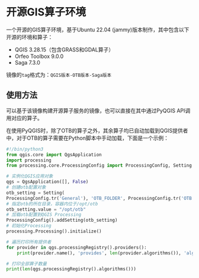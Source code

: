 # 开源GIS算子环境

一个开源的GIS算子环境，基于Ubuntu 22.04 (jammy)版本制作，其中包含以下开源的环境和算子：

- QGIS 3.28.15（包含GRASS和GDAL算子）
- Orfeo Toolbox 9.0.0
- Saga 7.3.0

镜像的`tag`格式为：`QGIS版本-OTB版本-Saga版本`

## 使用方法

可以基于该镜像构建开源算子服务的镜像，也可以直接在其中通过PyQGIS API调用对应的算子。

在使用PyQGIS时，除了OTB的算子之外，其余算子均已自动加载到QGIS提供者中，对于OTB的算子需要在Python脚本中手动加载，下面是一个示例：

```python
#!/bin/python3
from qgis.core import QgsApplication
import processing
from processing.core.ProcessingConfig import ProcessingConfig, Setting

# 实例化QGIS应用对象
qgs = QgsApplication([], False)
# 创建otb配置对象
otb_setting = Setting(
ProcessingConfig.tr('General'), 'OTB_FOLDER', ProcessingConfig.tr('OTB installation folder'), True)
# 指定otb的所在目录，容器内位于/opt/otb
otb_setting.value = "/opt/otb"
# 加载otb配置到QGIS Processing
ProcessingConfig().addSetting(otb_setting)
# 初始化Processing
processing.Processing().initialize()

# 遍历打印所有提供者
for provider in qgs.processingRegistry().providers():
	print(provider.name(), 'provides', len(provider.algorithms()), 'algorithms')

# 打印全部算子数量
print(len(qgs.processingRegistry().algorithms()))
```